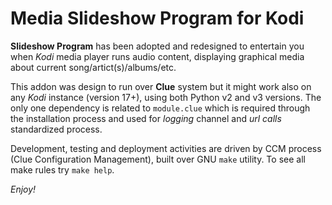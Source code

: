 # Media Slideshow Program for Kodi

**Slideshow Program** has been adopted and redesigned to entertain you when 
_Kodi_ media player runs audio content, displaying graphical media about 
current song/artict(s)/albums/etc.
 
This addon was design to run over __Clue__ system but it might work also 
on any _Kodi_ instance (version 17+), using both Python v2 and v3 versions.
The only one dependency is related to `module.clue` which is required through 
the installation process and used for _logging_ channel and _url calls_ 
standardized process.

Development, testing and deployment activities are driven by CCM process (Clue 
Configuration Management), built over GNU `make` utility. To see all make rules
try `make help`.

_Enjoy!_


